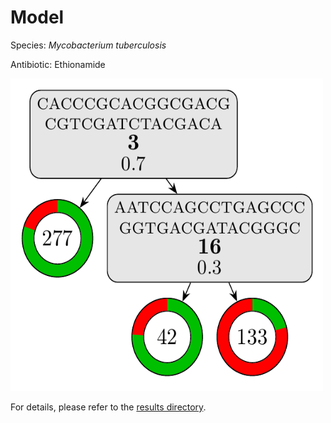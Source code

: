 
# Model

Species: *Mycobacterium tuberculosis*

Antibiotic: Ethionamide

<img src="./model.png" width=500 height=500 />

For details, please refer to the [results directory](../../../../../results/cart_b/mycobacterium%20tuberculosis/ethionamide/repeat_5/).

